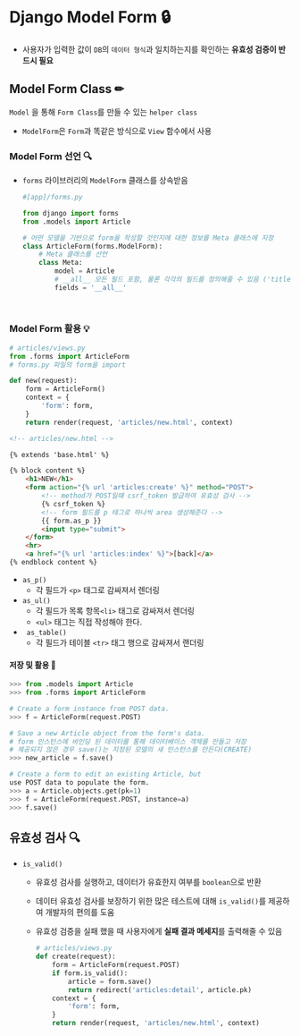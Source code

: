 # Django Model Form 🔒

- 사용자가 입력한 값이 `DB`의 `데이터 형식`과 일치하는지를 확인하는 **유효성 검증이 반드시 필요**



## Model Form Class ✏

`Model` 을 통해 `Form Class`를 만들 수 있는 `helper class`

- `ModelForm`은 `Form`과 똑같은 방식으로 `View` 함수에서 사용



### Model Form 선언 🔍

- `forms` 라이브러리의 `ModelForm` 클래스를 상속받음

  ```python
  #[app]/forms.py
  
  from django import forms
  from .models import Article
  
  # 어떤 모델을 기반으로 form을 작성할 것인지에 대한 정보를 Meta 클래스에 지정
  class ArticleForm(forms.ModelForm):
      # Meta 클래스를 선언
      class Meta: 
          model = Article
          # __all__ 모든 필드 포함, 물론 각각의 필드를 정의해줄 수 있음 ('title, ...')
          fields = '__all__'
          
         
  ```

  

### Model Form 활용 💡

```python
# articles/views.py
from .forms import ArticleForm
# forms.py 파일의 form을 import

def new(request):
    form = ArticleForm()
    context = {
   		'form': form,
    }
	return render(request, 'articles/new.html', context)
```

```html
<!-- articles/new.html -->

{% extends 'base.html' %}

{% block content %}
    <h1>NEW</h1>
    <form action="{% url 'articles:create' %}" method="POST">
        <!-- method가 POST일때 csrf_token 발급하여 유효성 검사 -->
        {% csrf_token %} 
        <!-- form 필드를 p 태그로 하나씩 area 생성해준다 -->
        {{ form.as_p }}
        <input type="submit">
    </form>
    <hr>
    <a href="{% url 'articles:index' %}">[back]</a>
{% endblock content %}
```



- `as_p()`
  - 각 필드가 `<p>` 태그로 감싸져서 렌더링
- `as_ul()`
  -  각 필드가 목록 항목`<li>` 태그로 감싸져서 렌더링
  - `<ul>` 태그는 직접 작성해야 한다.
- ` as_table()`
  - 각 필드가 테이블 `<tr>` 태그 행으로 감싸져서 랜더링



#### 저장 및 활용 💾

```python
>>> from .models import Article
>>> from .forms import ArticleForm

# Create a form instance from POST data.
>>> f = ArticleForm(request.POST)

# Save a new Article object from the form's data.
# form 인스턴스에 바인딩 된 데이터를 통해 데이터베이스 객체를 만들고 저장
# 제공되지 않은 경우 save()는 지정된 모델의 새 인스턴스를 만든다(CREATE)
>>> new_article = f.save()

# Create a form to edit an existing Article, but
use POST data to populate the form.
>>> a = Article.objects.get(pk=1)
>>> f = ArticleForm(request.POST, instance=a)
>>> f.save()
```





## 유효성 검사 🔍

- `is_valid()`

  - 유효성 검사를 실행하고, 데이터가 유효한지 여부를 `boolean`으로 반환

  - 데이터 유효성 검사를 보장하기 위한 많은 테스트에 대해 `is_valid()`를 제공하여 개발자의 편의를 도움

  - 유효성 검증을 실패 했을 때 사용자에게 **실패 결과 메세지**를 출력해줄 수 있음

    ```python
    # articles/views.py
    def create(request):
        form = ArticleForm(request.POST)
        if form.is_valid():
            article = form.save()
            return redirect('articles:detail', article.pk)
        context = {
            'form': form,
        }
        return render(request, 'articles/new.html', context)
    ```

    

